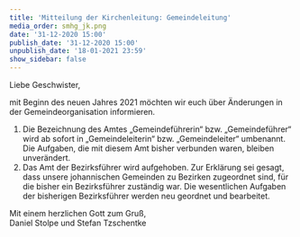 ```yaml
---
title: 'Mitteilung der Kirchenleitung: Gemeindeleitung'
media_order: smhg_jk.png
date: '31-12-2020 15:00'
publish_date: '31-12-2020 15:00'
unpublish_date: '18-01-2021 23:59'
show_sidebar: false
---
```


Liebe Geschwister,

mit Beginn des neuen Jahres 2021 möchten wir euch über Änderungen in der Gemeindeorganisation informieren.

1. Die Bezeichnung des Amtes „Gemeindeführerin“ bzw. „Gemeindeführer“ wird ab sofort in „Gemeindeleiterin“ bzw. „Gemeindeleiter“ umbenannt. Die Aufgaben, die mit diesem Amt bisher verbunden waren, bleiben unverändert.
2. Das Amt der Bezirksführer wird aufgehoben. Zur Erklärung sei gesagt, dass unsere johannischen Gemeinden zu Bezirken zugeordnet sind, für die bisher ein Bezirksführer zuständig war. Die wesentlichen Aufgaben der bisherigen Bezirksführer werden neu geordnet und bearbeitet.

Mit einem herzlichen Gott zum Gruß,<br>
Daniel Stolpe und Stefan Tzschentke